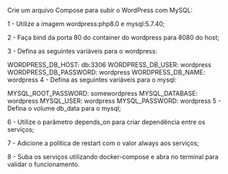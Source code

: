 Crie um arquivo Compose para subir o WordPress com MySQL:

1 - Utilize a imagem wordpress:php8.0 e mysql:5.7.40;

2 - Faça bind da porta 80 do container do wordpress para 8080 do host;

3 - Defina as seguintes variáveis para o wordpress:

WORDPRESS_DB_HOST: db:3306
WORDPRESS_DB_USER: wordpress
WORDPRESS_DB_PASSWORD: wordpress
WORDPRESS_DB_NAME: wordpress
4 - Defina as seguintes variáveis para o mysql:

MYSQL_ROOT_PASSWORD: somewordpress
MYSQL_DATABASE: wordpress
MYSQL_USER: wordpress
MYSQL_PASSWORD: wordpress
5 - Defina o volume db_data para o mysql;

6 - Utilize o parâmetro depends_on para criar dependência entre os serviços;

7 - Adicione a política de restart com o valor always aos serviços;

8 - Suba os serviços utilizando docker-compose e abra no terminal para validar o funcionamento.